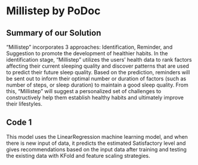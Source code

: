 # Millistep by PoDoc

## Summary of our Solution
“Millistep” incorporates 3 approaches: Identification, Reminder, and Suggestion to promote the development of healthier habits. In the identification stage, “Millistep” utilizes the users’ health data to rank factors affecting their current sleeping quality and discover patterns that are used to predict their future sleep quality. Based on the prediction, reminders will be sent out to inform their optimal number or duration of factors (such as number of steps, or sleep duration) to maintain a good sleep quality. From this, “Millistep” will suggest a personalized set of challenges to constructively help them establish healthy habits and ultimately improve their lifestyles.


## Code 1
This model uses the LinearRegression machine learning model, and when there is new input of data, it predicts the estimated Satisfactory level and gives recommendations based on the input data after training and testing the existing data with KFold and feature scaling strategies.
